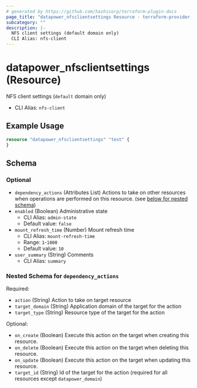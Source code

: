 ```yaml
---
# generated by https://github.com/hashicorp/terraform-plugin-docs
page_title: "datapower_nfsclientsettings Resource - terraform-provider-datapower"
subcategory: ""
description: |-
  NFS client settings (default domain only)
  CLI Alias: nfs-client
---
```


# datapower_nfsclientsettings (Resource)

NFS client settings (`default` domain only)
  - CLI Alias: `nfs-client`

## Example Usage

```terraform
resource "datapower_nfsclientsettings" "test" {
}
```

<!-- schema generated by tfplugindocs -->
## Schema

### Optional

- `dependency_actions` (Attributes List) Actions to take on other resources when operations are performed on this resource. (see [below for nested schema](#nestedatt--dependency_actions))
- `enabled` (Boolean) Administrative state
  - CLI Alias: `admin-state`
  - Default value: `false`
- `mount_refresh_time` (Number) Mount refresh time
  - CLI Alias: `mount-refresh-time`
  - Range: `1`-`1000`
  - Default value: `10`
- `user_summary` (String) Comments
  - CLI Alias: `summary`

<a id="nestedatt--dependency_actions"></a>
### Nested Schema for `dependency_actions`

Required:

- `action` (String) Action to take on target resource
- `target_domain` (String) Application domain of the target for the action
- `target_type` (String) Resource type of the target for the action

Optional:

- `on_create` (Boolean) Execute this action on the target when creating this resource.
- `on_delete` (Boolean) Execute this action on the target when deleting this resource.
- `on_update` (Boolean) Execute this action on the target when updating this resource.
- `target_id` (String) Id of the target for the action (required for all resources except `datapower_domain`)
